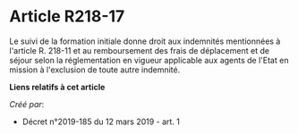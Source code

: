 # Article R218-17

Le suivi de la formation initiale donne droit aux indemnités mentionnées à l'article R. 218-11 et au remboursement des frais
de déplacement et de séjour selon la réglementation en vigueur applicable aux agents de l'Etat en mission à l'exclusion de
toute autre indemnité.

**Liens relatifs à cet article**

_Créé par_:

  - Décret n°2019-185 du 12 mars 2019 - art. 1
